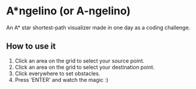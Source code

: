 # A*ngelino (or A-ngelino)

An A* star shortest-path visualizer made in one day as a coding challenge.

## How to use it
1) Click an area on the grid to select your source point.
2) Click an area on the grid to select your destination point.
3) Click everywhere to set obstacles.
4) Press 'ENTER' and watch the magic :)

